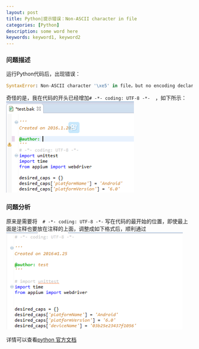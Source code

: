 ```yaml
---
layout: post
title: Python|提示错误：Non-ASCII character in file
categories: [Python]
description: some word here
keywords: keyword1, keyword2
---
```


### 问题描述
运行Python代码后，出现错误：

```python 
SyntaxError: Non-ASCII character '\xe5' in file，but no encoding declared
```

奇怪的是，我在代码的开头已经增加` # -*- coding: UTF-8 -*-   `，如下所示：
![](/images/2016-1-25-coding.png)

### 问题分析

原来是需要将`  # -*- coding: UTF-8 -*-`
写在代码的最开始的位置，即使最上面是注释也要放在注释的上面，调整成如下格式后，顺利通过
![](/images/2016-1-25-coding2.png)


详情可以查看[python 官方文档](https://www.python.org/dev/peps/pep-0263/)


